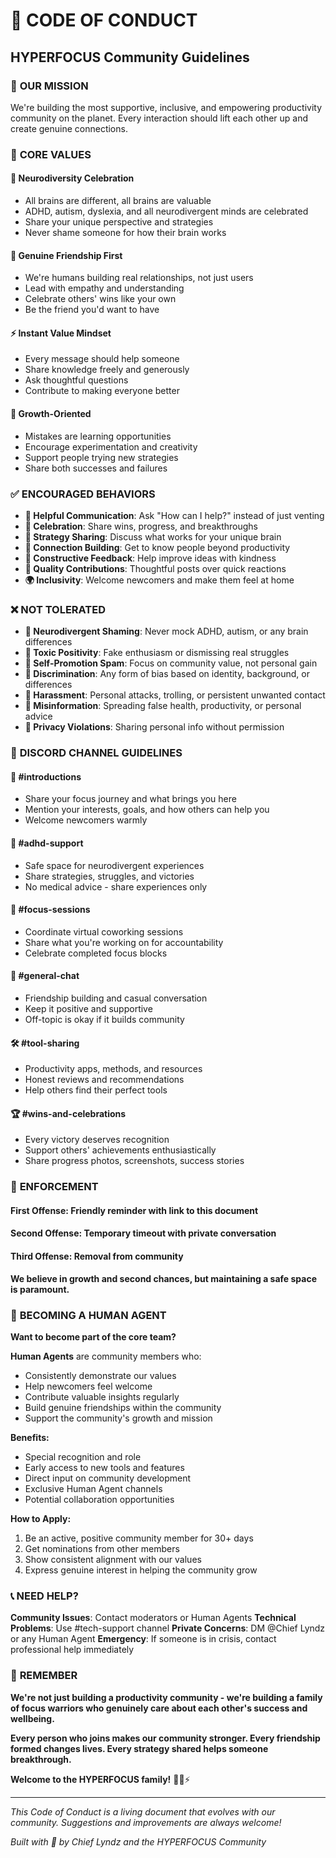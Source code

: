 # 🤝 CODE OF CONDUCT
## HYPERFOCUS Community Guidelines

### 🌟 **OUR MISSION**

We're building the most supportive, inclusive, and empowering productivity community on the planet. Every interaction should lift each other up and create genuine connections.

### 💚 **CORE VALUES**

#### **🧠 Neurodiversity Celebration**
- All brains are different, all brains are valuable
- ADHD, autism, dyslexia, and all neurodivergent minds are celebrated
- Share your unique perspective and strategies
- Never shame someone for how their brain works

#### **🤝 Genuine Friendship First**
- We're humans building real relationships, not just users
- Lead with empathy and understanding
- Celebrate others' wins like your own
- Be the friend you'd want to have

#### **⚡ Instant Value Mindset**
- Every message should help someone
- Share knowledge freely and generously
- Ask thoughtful questions
- Contribute to making everyone better

#### **🚀 Growth-Oriented**
- Mistakes are learning opportunities
- Encourage experimentation and creativity
- Support people trying new strategies
- Share both successes and failures

### ✅ **ENCOURAGED BEHAVIORS**

- **💬 Helpful Communication**: Ask "How can I help?" instead of just venting
- **🎊 Celebration**: Share wins, progress, and breakthroughs
- **🧠 Strategy Sharing**: Discuss what works for your unique brain
- **🤝 Connection Building**: Get to know people beyond productivity
- **🚀 Constructive Feedback**: Help improve ideas with kindness
- **💎 Quality Contributions**: Thoughtful posts over quick reactions
- **🌍 Inclusivity**: Welcome newcomers and make them feel at home

### ❌ **NOT TOLERATED**

- **🚫 Neurodivergent Shaming**: Never mock ADHD, autism, or any brain differences
- **🚫 Toxic Positivity**: Fake enthusiasm or dismissing real struggles
- **🚫 Self-Promotion Spam**: Focus on community value, not personal gain
- **🚫 Discrimination**: Any form of bias based on identity, background, or differences
- **🚫 Harassment**: Personal attacks, trolling, or persistent unwanted contact
- **🚫 Misinformation**: Spreading false health, productivity, or personal advice
- **🚫 Privacy Violations**: Sharing personal info without permission

### 🎯 **DISCORD CHANNEL GUIDELINES**

#### **👋 #introductions**
- Share your focus journey and what brings you here
- Mention your interests, goals, and how others can help you
- Welcome newcomers warmly

#### **🧠 #adhd-support**
- Safe space for neurodivergent experiences
- Share strategies, struggles, and victories
- No medical advice - share experiences only

#### **🚀 #focus-sessions**
- Coordinate virtual coworking sessions
- Share what you're working on for accountability
- Celebrate completed focus blocks

#### **💬 #general-chat**
- Friendship building and casual conversation
- Keep it positive and supportive
- Off-topic is okay if it builds community

#### **🛠️ #tool-sharing**
- Productivity apps, methods, and resources
- Honest reviews and recommendations
- Help others find their perfect tools

#### **🏆 #wins-and-celebrations**
- Every victory deserves recognition
- Support others' achievements enthusiastically
- Share progress photos, screenshots, success stories

### 🚨 **ENFORCEMENT**

#### **First Offense**: Friendly reminder with link to this document
#### **Second Offense**: Temporary timeout with private conversation
#### **Third Offense**: Removal from community

**We believe in growth and second chances, but maintaining a safe space is paramount.**

### 🤖 **BECOMING A HUMAN AGENT**

**Want to become part of the core team?**

**Human Agents** are community members who:
- Consistently demonstrate our values
- Help newcomers feel welcome
- Contribute valuable insights regularly
- Build genuine friendships within the community
- Support the community's growth and mission

**Benefits:**
- Special recognition and role
- Early access to new tools and features
- Direct input on community development
- Exclusive Human Agent channels
- Potential collaboration opportunities

**How to Apply:**
1. Be an active, positive community member for 30+ days
2. Get nominations from other members
3. Show consistent alignment with our values
4. Express genuine interest in helping the community grow

### 📞 **NEED HELP?**

**Community Issues**: Contact moderators or Human Agents
**Technical Problems**: Use #tech-support channel
**Private Concerns**: DM @Chief Lyndz or any Human Agent
**Emergency**: If someone is in crisis, contact professional help immediately

### 🌟 **REMEMBER**

**We're not just building a productivity community - we're building a family of focus warriors who genuinely care about each other's success and wellbeing.**

**Every person who joins makes our community stronger. Every friendship formed changes lives. Every strategy shared helps someone breakthrough.**

**Welcome to the HYPERFOCUS family!** 💚💎⚡

---

*This Code of Conduct is a living document that evolves with our community. Suggestions and improvements are always welcome!*

*Built with 💚 by Chief Lyndz and the HYPERFOCUS Community*
